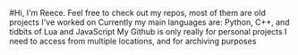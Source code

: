 #Hi, I'm Reece.
Feel free to check out my repos, most of them are old projects I've worked on
Currently my main languages are: Python, C++, and tidbits of Lua and JavaScript
My Github is only really for personal projects I need to access from multiple locations, and for archiving purposes
